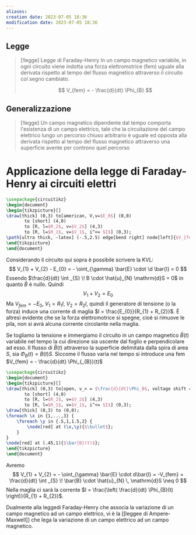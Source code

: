 ```yaml
---
aliases: 
creation date: 2023-07-05 18:36
modification date: 2023-07-05 18:36
---
```


## Legge

>[!legge] Legge di Faraday-Henry
>In un campo magnetico variabile, in ogni circuito viene indotta una forza elettromotrice (fem) uguale alla derivata rispetto al tempo del flusso magnetico attraverso il circuito col segno cambiato.
>
> $$ V_{fem} = - \frac{d}{dt} \Phi_{B} $$

## Generalizzazione

>[!legge]
>Un campo magnetico dipendente dal tempo comporta l'esistenza di un campo elettrico, tale che la circuitazione del campo elettrico lungo un percorso chiuso arbitrario è uguale ed opposta alla derivata rispetto al tempo del flusso magnetico attraverso una superficie avente per controno quel percorso


# Applicazione della legge di Faraday-Henry ai circuiti elettri

```tikz
\usepackage{circuitikz}
\begin{document}
\begin{tikzpicture}[]
\draw[thick] (0,3) to[american, V,v=$E_0$] (0,0)
	   to [short] (4,0)
	   to [R, l=$R_2$, v=$V_2$] (4,3)
	   to [R, l=$R_1$, v=$V_1$, i^<= $I$] (0,3);
\path[ultra thick, -latex] (-.5,2.5) edge[bend right] node[left]{$V_{fem}$} (-.5,.5);
\end{tikzpicture}
\end{document}
```

Considerando il circuito qui sopra è possibile scrivere la KVL:
$$ V_{1} + V_{2} - E_{0} = - \oint_{\gamma} \bar{E} \cdot \d \bar{l} = 0 $$
Essendo $\frac{d}{dt} \int _{S} \! B \cdot \hat{u}_{N} \mathrm{d}S = 0$ in quanto $\bar{B}$ è nullo. Quindi
$$ V_{1} + V_{2} = E_{0} $$
Ma $V_{fem} = -E_{0}$, $V_{1} = R_{1} I$, $V_{2} = R_{2}I$, quindi il generatore di tensione (o la forza) induce una corrente di maglia $I = \frac{E_{0}}{R_{1} + R_{2}}$.
È altresì evidente che se la forza elettromotrice si spegne, cioè si rimuove le pila, non si avrà alcuna corrente circolante nella maglia.

Se togliamo la tensione e immergiamo il circuito in un campo magnetico $\bar{B}(t)$ variabile nel tempo la cui direzione sia uscente dal foglio e perpendicolare ad esso.
Il flusso di $\bar{B}(t)$ attraverso la superficie delimitata dalla spira di area $S$, sia $\Phi_{B}(t) = B(t)S$. Siccome il flusso varia nel tempo si introduce una fem $V_{fem} = - \frac{d}{dt} \Phi_{_{B}}(t)$

```tikz
\usepackage{circuitikz}
\begin{document}
\begin{tikzpicture}[]
\draw[thick] (0,3) to[open, v_> = $\frac{d}{dt}\Phi_B$, voltage shift = .5] (0,0)
	   to [short] (4,0)
	   to [R, l=$R_2$, v=$V_2$] (4,3)
	   to [R, l=$R_1$, v=$V_1$, i^<= $I$] (0,3);
\draw[thick] (0,3) to (0,0);
\foreach \x in {1,...,3} {
	\foreach \y in {.5,1,1.5,2} {
		\node[red] at (\x,\y){$\bullet$};
	}
}
\node[red] at (.45,1){$\bar{B}(t)$};
\end{tikzpicture}
\end{document}
```
Avremo
$$ V_{1} + V_{2} = - \oint_{\gamma} \bar{E} \cdot d\bar{l} = -V_{fem} = \frac{d}{dt} \int _{S} \! \bar{B} \cdot \hat{u}_{N} \, \mathrm{d}S \neq 0  $$
Nella maglia ci sarà la corrente $I = \frac{\left( \frac{d}{dt} \Phi_{B}(t) \right)}{R_{1} + R_{2}}$.

Dualmente alla leggedi Faraday-Henry che associa la variazione di un campo magnetico ad un campo elettrico, vi è la [[leggee di Ampere-Maxwell]] che lega la variazione di un campo elettrico ad un campo magnetico.